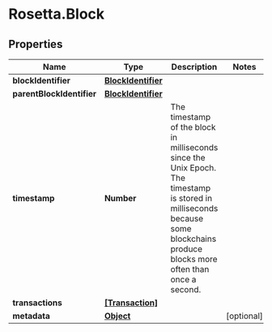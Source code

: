 # Rosetta.Block

## Properties

Name | Type | Description | Notes
------------ | ------------- | ------------- | -------------
**blockIdentifier** | [**BlockIdentifier**](BlockIdentifier.md) |  | 
**parentBlockIdentifier** | [**BlockIdentifier**](BlockIdentifier.md) |  | 
**timestamp** | **Number** | The timestamp of the block in milliseconds since the Unix Epoch. The timestamp is stored in milliseconds because some blockchains produce blocks more often than once a second. | 
**transactions** | [**[Transaction]**](Transaction.md) |  | 
**metadata** | [**Object**](.md) |  | [optional] 


